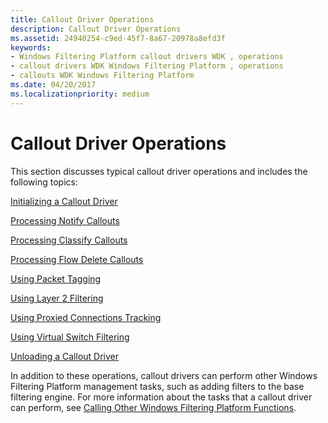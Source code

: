 ```yaml
---
title: Callout Driver Operations
description: Callout Driver Operations
ms.assetid: 24940254-c9ed-45f7-8a67-20978a8efd3f
keywords:
- Windows Filtering Platform callout drivers WDK , operations
- callout drivers WDK Windows Filtering Platform , operations
- callouts WDK Windows Filtering Platform
ms.date: 04/20/2017
ms.localizationpriority: medium
---
```


# Callout Driver Operations


This section discusses typical callout driver operations and includes the following topics:

[Initializing a Callout Driver](initializing-a-callout-driver.md)

[Processing Notify Callouts](processing-notify-callouts.md)

[Processing Classify Callouts](processing-classify-callouts.md)

[Processing Flow Delete Callouts](processing-flow-delete-callouts.md)

[Using Packet Tagging](using-packet-tagging.md)

[Using Layer 2 Filtering](using-layer-2-filtering.md)

[Using Proxied Connections Tracking](using-proxied-connections-tracking.md)

[Using Virtual Switch Filtering](using-virtual-switch-filtering.md)

[Unloading a Callout Driver](unloading-a-callout-driver.md)

In addition to these operations, callout drivers can perform other Windows Filtering Platform management tasks, such as adding filters to the base filtering engine. For more information about the tasks that a callout driver can perform, see [Calling Other Windows Filtering Platform Functions](calling-other-windows-filtering-platform-functions.md).

 

 





